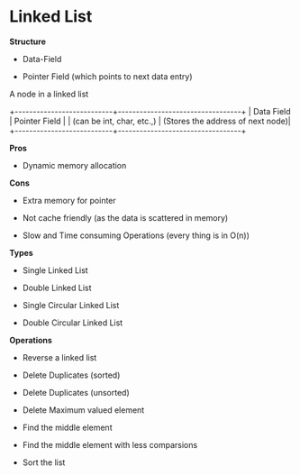 # Linked List

**Structure**

* Data-Field

* Pointer Field (which points to next data entry)

A node in a linked list

+---------------------------+----------------------------------+
| Data Field                | Pointer Field                    |
| (can be int, char, etc.,) | (Stores the address of next node)|
+---------------------------+----------------------------------+

**Pros**

* Dynamic memory allocation

**Cons**

* Extra memory for pointer

* Not cache friendly (as the data is scattered in memory)

* Slow and Time consuming Operations (every thing is in O(n))

**Types**

* Single Linked List

* Double Linked List

* Single Circular Linked List

* Double Circular Linked List

**Operations**

* Reverse a linked list

* Delete Duplicates (sorted)

* Delete Duplicates (unsorted)

* Delete Maximum valued element

* Find the middle element

* Find the middle element with less comparsions

* Sort the list
